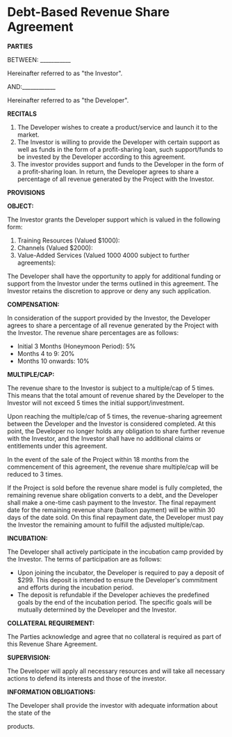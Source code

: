 # Debt-Based Revenue Share Agreement

**PARTIES**

BETWEEN: ___________

Hereinafter referred to as "the Investor".

AND:____________

Hereinafter referred to as "the Developer".

**RECITALS**

1. The Developer wishes to create a product/service and launch it to the market.
1. The Investor is willing to provide the Developer with certain support as well as funds in the form of a profit-sharing loan, such support/funds to be invested by the Developer according to this agreement.
1. The investor provides support and funds to the Developer in the form of a profit-sharing loan. In return, the Developer agrees to share a percentage of all revenue generated by the Project with the Investor.

**PROVISIONS**

**OBJECT:**

The Investor grants the Developer support which is valued in the following form:

1. Training Resources (Valued $1000):
1. Channels (Valued $2000):
1. Value-Added Services (Valued $1000~$4000 subject to further agreements):

The Developer shall have the opportunity to apply for additional funding or support from the Investor under the terms outlined in this agreement. The Investor retains the discretion to approve or deny any such application.

**COMPENSATION:**

In consideration of the support provided by the Investor, the Developer agrees to share a percentage of all revenue generated by the Project with the Investor. The revenue share percentages are as follows:

- Initial 3 Months (Honeymoon Period): 5%
- Months 4 to 9: 20%
- Months 10 onwards: 10%

**MULTIPLE/CAP:**

The revenue share to the Investor is subject to a multiple/cap of 5 times. This means that the total amount of revenue shared by the Developer to the Investor will not exceed 5 times the initial support/investment.

Upon reaching the multiple/cap of 5 times, the revenue-sharing agreement between the Developer and the Investor is considered completed. At this point, the Developer no longer holds any obligation to share further revenue with the Investor, and the Investor shall have no additional claims or entitlements under this agreement.

In the event of the sale of the Project within 18 months from the commencement of this agreement, the revenue share multiple/cap will be reduced to 3 times.

If the Project is sold before the revenue share model is fully completed, the remaining revenue share obligation converts to a debt, and the Developer shall make a one-time cash payment to the Investor. The final repayment date for the remaining revenue share (balloon payment) will be within 30 days of the date sold. On this final repayment date, the Developer must pay the Investor the remaining amount to fulfill the adjusted multiple/cap.

**INCUBATION:**

The Developer shall actively participate in the incubation camp provided by the Investor. The terms of participation are as follows:

- Upon joining the incubator, the Developer is required to pay a deposit of $299. This deposit is intended to ensure the Developer's commitment and efforts during the incubation period.
- The deposit is refundable if the Developer achieves the predefined goals by the end of the incubation period. The specific goals will be mutually determined by the Developer and the Investor.

**COLLATERAL REQUIREMENT:**

The Parties acknowledge and agree that no collateral is required as part of this Revenue Share Agreement.

**SUPERVISION:**

The Developer will apply all necessary resources and will take all necessary actions to defend its interests and those of the investor.

**INFORMATION OBLIGATIONS:**

The Developer shall provide the investor with adequate information about the state of the

products.
